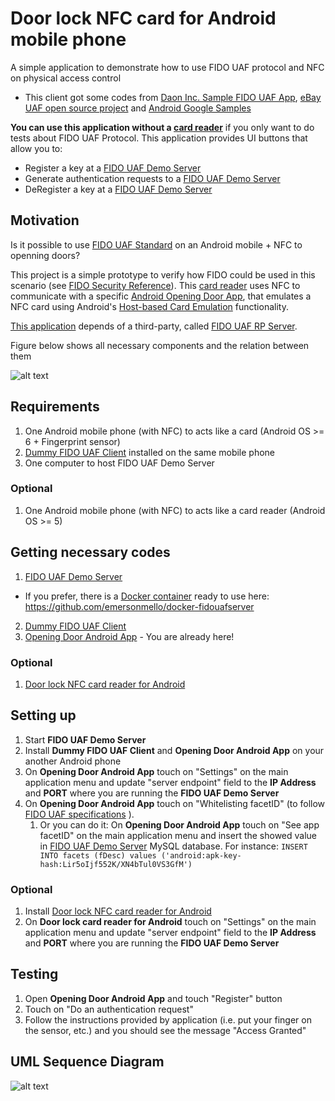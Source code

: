 # Door lock NFC card for Android mobile phone

A simple application to demonstrate how to use FIDO UAF protocol and NFC on physical access control

- This client got some codes from [Daon Inc. Sample FIDO UAF App](https://github.com/daoninc/fido-android-rp-app), [eBay UAF open source project](https://github.com/eBay/UAF) and [Android Google Samples](https://github.com/googlesamples/android-AsymmetricFingerprintDialog)


**You can use this application without a [card reader](https://github.com/emersonmello/DoorlockCardReader)** if you only want to do tests about FIDO UAF Protocol. This application provides UI buttons that allow you to:

- Register a key at a [FIDO UAF Demo Server](https://github.com/emersonmello/UAF)
- Generate authentication requests to a [FIDO UAF Demo Server](https://github.com/emersonmello/UAF)
- DeRegister a key at a [FIDO UAF Demo Server](https://github.com/emersonmello/UAF)

## Motivation

Is it possible to use [FIDO UAF Standard](https://fidoalliance.org/specifications/download/) on an Android mobile + NFC to openning doors?

This project is a simple prototype to verify how FIDO could be used in this scenario (see [FIDO Security Reference](https://fidoalliance.org/specs/fido-uaf-v1.0-ps-20141208/fido-security-ref-v1.0-ps-20141208.html#threats-to-the-secure-channel-between-client-and-relying-party)). This [card reader](https://github.com/emersonmello/DoorlockCardReader) uses NFC to communicate with a specific [Android Opening Door App](https://github.com/emersonmello/openingdoor), that emulates a NFC card using Android's [Host-based Card Emulation](https://developer.android.com/guide/topics/connectivity/nfc/hce.html) functionality. 

[This application](https://github.com/emersonmello/openingdoor) depends of a third-party, called [FIDO UAF RP Server](https://github.com/emersonmello/UAF).

Figure below shows all necessary components and the relation between them

![alt text](components.png "Communication diagram")

## Requirements

1. One Android mobile phone (with NFC) to acts like a card (Android OS >= 6 + Fingerprint sensor)
2. [Dummy FIDO UAF Client](https://github.com/emersonmello/dummyuafclient) installed on the same mobile phone 
3. One computer to host FIDO UAF Demo Server

### Optional

1. One Android mobile phone (with NFC) to acts like a card reader (Android OS >= 5)

## Getting necessary codes 

1. [FIDO UAF Demo Server](https://github.com/emersonmello/UAF)
  - If you prefer, there is a [Docker container](https://www.docker.com/what-docker) ready to use here: https://github.com/emersonmello/docker-fidouafserver
2. [Dummy FIDO UAF Client](https://github.com/emersonmello/dummyuafclient)
3. [Opening Door Android App](https://github.com/emersonmello/openingdoor) - You are already here!

### Optional

1. [Door lock NFC card reader for Android](https://github.com/emersonmello/DoorlockCardReader) 

## Setting up

1. Start **FIDO UAF Demo Server**
2. Install **Dummy FIDO UAF Client** and **Opening Door Android App** on your another Android phone
3. On **Opening Door Android App** touch on "Settings" on the main application menu and update "server endpoint" field to the **IP Address** and **PORT** where you are running the **FIDO UAF Demo Server**  
4. On **Opening Door Android App** touch on "Whitelisting facetID" (to follow [FIDO UAF specifications](https://fidoalliance.org/specs/fido-uaf-v1.1-id-20170202/fido-appid-and-facets-v1.1-id-20170202.html) ).
   1. Or you can do it: On **Opening Door Android App** touch on "See app facetID" on the main application menu and insert the showed value in [FIDO UAF Demo Server](https://github.com/emersonmello/UAF) MySQL database. For instance: ```INSERT INTO facets (fDesc) values ('android:apk-key-hash:Lir5oIjf552K/XN4bTul0VS3GfM')```

### Optional

1. Install [Door lock NFC card reader for Android](https://github.com/emersonmello/DoorlockCardReader)
2. On **Door lock card reader for Android** touch on "Settings" on the main application menu and update "server endpoint" field to the **IP Address** and **PORT** where you are running the **FIDO UAF Demo Server**


## Testing 

1. Open **Opening Door Android App** and touch "Register" button
2. Touch on "Do an authentication request"
3. Follow the instructions provided by application (i.e. put your finger on the sensor, etc.) and you should see the message "Access Granted"

## UML Sequence Diagram 

![alt text](sd_doorlock.png "Communication diagram")


